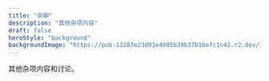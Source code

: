 ```yaml
---
title: "杂聊"
description: "其他杂项内容"
draft: false
heroStyle: "background"
backgroundImage: "https://pub-12287e23d91e4005b39b37b16efc1c42.r2.dev/img/CU_small.png"
---
```


其他杂项内容和讨论。
